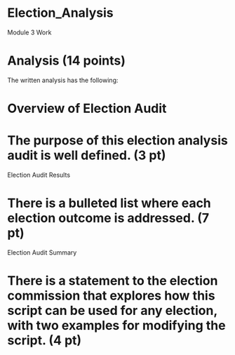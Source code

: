 # Election_Analysis
Module 3 Work 
# Analysis (14 points)
The written analysis has the following:

# Overview of Election Audit

# The purpose of this election analysis audit is well defined. (3 pt)
Election Audit Results

# There is a bulleted list where each election outcome is addressed. (7 pt)
Election Audit Summary

# There is a statement to the election commission that explores how this script can be used for any election, with two examples for modifying the script. (4 pt)
